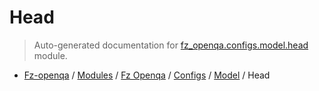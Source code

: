 # Head

> Auto-generated documentation for [fz_openqa.configs.model.head](blob/master/fz_openqa/configs/model/head/__init__.py) module.

- [Fz-openqa](../../../../README.md#fz-openqa-index) / [Modules](../../../../MODULES.md#fz-openqa-modules) / [Fz Openqa](../../../index.md#fz-openqa) / [Configs](../../index.md#configs) / [Model](../index.md#model) / Head
